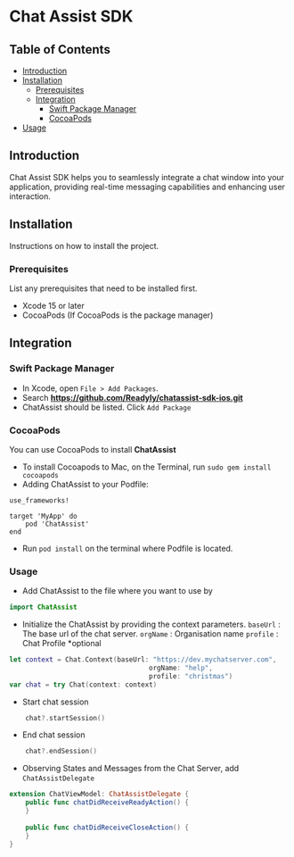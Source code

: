 # Chat Assist SDK

## Table of Contents

- [Introduction](#introduction)
- [Installation](#installation)
  - [Prerequisites](#prerequisites)
  - [Integration](#integration)
     - [Swift Package Manager](#swift-package-manager)
     - [CocoaPods](#cocoapods)
- [Usage](#usage)

<a name="introduction" />

## Introduction

Chat Assist SDK helps you to seamlessly integrate a chat window into your application, providing real-time messaging capabilities and enhancing user interaction.

<a name="installation" />

## Installation

Instructions on how to install the project.

<a name="prerequisites" />

### Prerequisites

List any prerequisites that need to be installed first.
- Xcode 15 or later
- CocoaPods (If CocoaPods is the package manager)

<a name="integration" />

## Integration

<a name="swift-package-manager" />

### Swift Package Manager

- In Xcode, open `File > Add Packages`. 
- Search **https://github.com/Readyly/chatassist-sdk-ios.git**
- ChatAssist should be listed. Click `Add Package`

<a name="cocoapods" />

### CocoaPods

You can use CocoaPods to install **ChatAssist** 

- To install Cocoapods to Mac, on the Terminal, run  `sudo gem install cocoapods`
- Adding ChatAssist to your Podfile:

```Pod
use_frameworks!

target 'MyApp' do
    pod 'ChatAssist'
end
```

- Run `pod install` on the terminal where Podfile is located.

<a name="usage" />

### Usage

- Add ChatAssist to the file where you want to use by

```swift
import ChatAssist
```

- Initialize the ChatAssist by providing the context parameters.
`baseUrl` : The base url of the chat server.
`orgName` : Organisation name
`profile` : Chat Profile *optional

```swift
let context = Chat.Context(baseUrl: "https://dev.mychatserver.com",
                                   orgName: "help",
                                   profile: "christmas")
var chat = try Chat(context: context)
```

- Start chat session

```swift
    chat?.startSession()
```

- End chat session

```swift
    chat?.endSession()
```

- Observing States and Messages from the Chat Server, add `ChatAssistDelegate`

```swift
extension ChatViewModel: ChatAssistDelegate {
    public func chatDidReceiveReadyAction() {
    }
    
    public func chatDidReceiveCloseAction() {
    }
}
```
